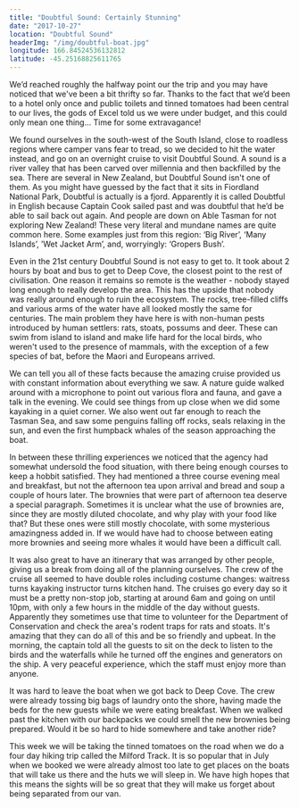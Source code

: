 ```yaml
---
title: "Doubtful Sound: Certainly Stunning"
date: "2017-10-27"
location: "Doubtful Sound"
headerImg: "/img/doubtful-boat.jpg"
longitude: 166.84524536132812
latitude: -45.25168825611765
---
```


We’d reached roughly the halfway point our the trip and you may have noticed that we've been a bit thrifty so far. Thanks to the fact that we’d been to a hotel only once and public toilets and tinned tomatoes had been central to our lives, the gods of Excel told us we were under budget, and this could only mean one thing… Time for some extravagance!

We found ourselves in the south-west of the South Island, close to roadless regions where camper vans fear to tread, so we decided to hit the water instead, and go on an overnight cruise to visit Doubtful Sound. A sound is a river valley that has been carved over millennia and then backfilled by the sea. There are several in New Zealand, but Doubtful Sound isn't one of them. As you might have guessed by the fact that it sits in Fiordland National Park, Doubtful is actually is a fjord. Apparently it is called Doubtful in English because Captain Cook sailed past and was doubtful that he’d be able to sail back out again. And people are down on Able Tasman for not exploring New Zealand! These very literal and mundane names are quite common here. Some examples just from this region: ‘Big River’, ‘Many Islands’, ’Wet Jacket Arm’, and, worryingly: ‘Gropers Bush’.

Even in the 21st century Doubtful Sound is not easy to get to. It took about 2 hours by boat and bus to get to Deep Cove, the closest point to the rest of civilisation. One reason it remains so remote is the weather - nobody stayed long enough to really develop the area. This has the upside that nobody was really around enough to ruin the ecosystem. The rocks, tree-filled cliffs and various arms of the water have all looked mostly the same for centuries. The main problem they have here is with non-human pests introduced by human settlers: rats, stoats, possums and deer. These can swim from island to island and make life hard for the local birds, who weren't used to the presence of mammals, with the exception of a few species of bat, before the Maori and Europeans arrived.

<div><photo url="/img/doubtful-penguins.jpg"></photo></div>

We can tell you all of these facts because the amazing cruise provided us with constant information about everything we saw. A nature guide walked around with a microphone to point out various flora and fauna, and gave a talk in the evening. We could see things from up close when we did some kayaking in a quiet corner. We also went out far enough to reach the Tasman Sea, and saw some penguins falling off rocks, seals relaxing in the sun, and even the first humpback whales of the season approaching the boat.

In between these thrilling experiences we noticed that the agency had somewhat undersold the food situation, with there being enough courses to keep a hobbit satisfied. They had mentioned a three course evening meal and breakfast, but not the afternoon tea upon arrival and bread and soup a couple of hours later. The brownies that were part of afternoon tea deserve a special paragraph. Sometimes it is unclear what the use of brownies are, since they are mostly diluted chocolate, and why play with your food like that? But these ones were still mostly chocolate, with some mysterious amazingness added in. If we would have had to choose between eating more brownies and seeing more whales it would have been a difficult call.

<div><photo url="/img/doubtful-seal.jpg"></photo></div>

It was also great to have an itinerary that was arranged by other people, giving us a break from doing all of the planning ourselves. The crew of the cruise all seemed to have double roles including costume changes: waitress turns kayaking instructor turns kitchen hand. The cruises go every day so it must be a pretty non-stop job, starting at around 6am and going on until 10pm, with only a few hours in the middle of the day without guests. Apparently they sometimes use that time to volunteer for the Department of Conservation and check the area's rodent traps for rats and stoats. It's amazing that they can do all of this and be so friendly and upbeat. In the morning, the captain told all the guests to sit on the deck to listen to the birds and the waterfalls while he turned off the engines and generators on the ship. A very peaceful experience, which the staff must enjoy more than anyone.

<div><photo url="/img/doubtful-lookout.jpg" fullwidth="true"></photo></div>

It was hard to leave the boat when we got back to Deep Cove. The crew were already tossing big bags of laundry onto the shore, having made the beds for the new guests while we were eating breakfast. When we walked past the kitchen with our backpacks we could smell the new brownies being prepared. Would it be so hard to hide somewhere and take another ride?

This week we will be taking the tinned tomatoes on the road when we do a four day hiking trip called the Milford Track. It is so popular that in July when we booked we were already almost too late to get places on the boats that will take us there and the huts we will sleep in. We have high hopes that this means the sights will be so great that they will make us forget about being separated from our van.
